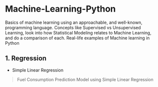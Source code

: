 # Machine-Learning-Python
Basics of machine learning using an approachable, and well-known, programming language. Concepts like Supervised vs Unsupervised Learning, look into how Statistical Modeling relates to Machine Learning, and do a comparison of each. Real-life examples of Machine learning in Python 

## 1. Regression
- Simple Linear Regression
> Fuel Consumption Prediction Model using Simple Linear Regression
